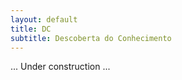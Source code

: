 ```yaml
---
layout: default
title: DC
subtitle: Descoberta do Conhecimento
---
```


... Under construction ... 
